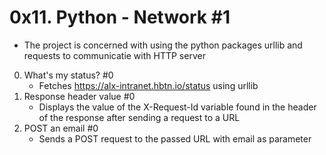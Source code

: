 # 0x11. Python - Network #1
- The project is concerned with using the python packages urllib and requests to communicatie with HTTP server

0. What's my status? #0
	* Fetches https://alx-intranet.hbtn.io/status using urllib
1. Response header value #0
	* Displays the value of the X-Request-Id variable found in the header of the response after sending a request to a URL
2. POST an email #0
	* Sends a POST request to the passed URL with email as parameter